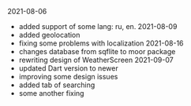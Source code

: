 2021-08-06
- added support of some lang: ru, en.
2021-08-09
- added geolocation
- fixing some problems with localization
2021-08-16
- changes database from sqflite to moor package
- rewriting design of WeatherScreen
2021-09-07
- updated Dart version to newer
- improving some design issues
- added tab of searching
- some another fixing